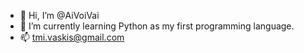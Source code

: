 - 👋 Hi, I’m @AiVoiVai
- 🌱 I’m currently learning Python as my first programming language.
- 📫 tmi.vaskis@gmail.com

<!---
AiVoiVai/AiVoiVai is a ✨ special ✨ repository because its `README.md` (this file) appears on your GitHub profile.
You can click the Preview link to take a look at your changes.
--->
